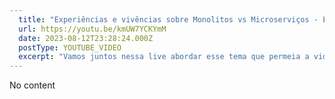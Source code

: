 ```yaml
---
  title: "Experiências e vivências sobre Monolitos vs Microserviços - ESPECIAL Codecon Feature"
  url: https://youtu.be/kmUW7YCKYmM
  date: 2023-08-12T23:28:24.000Z
  postType: YOUTUBE_VIDEO
  excerpt: "Vamos juntos nessa live abordar esse tema que permeia a vida de muitos devs nas empresas e falar um pouco de experiências pessoais e trocar ideia no Chat respondendo o máximo de perguntas que surgirem! &#13;"
---
```

  
  No content
  